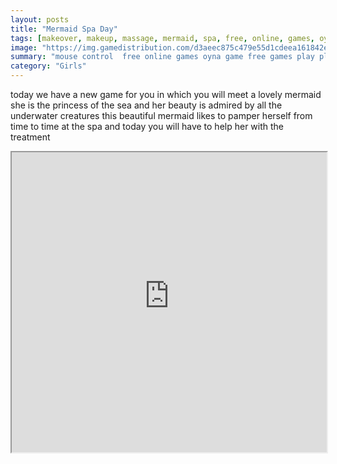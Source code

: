```yaml
---
layout: posts
title: "Mermaid Spa Day"
tags: [makeover, makeup, massage, mermaid, spa, free, online, games, oyna, game, free, games, play, play, games]
image: "https://img.gamedistribution.com/d3aeec875c479e55d1cdeea161842ec6.jpg"
summary: "mouse control  free online games oyna game free games play play games"
category: "Girls"
---
```


today we have a new game for you in which you will meet a lovely mermaid she is the princess of the sea and her beauty is admired by all the underwater creatures this beautiful mermaid likes to pamper herself from time to time at the spa and today you will have to help her with the treatment

<iframe width="100%" height="480px;" src="https://flash.gamedistribution.com?game=d3aeec875c479e55d1cdeea161842ec6"></iframe>